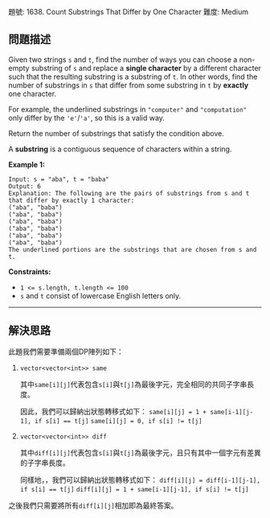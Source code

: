 題號: 1638. Count Substrings That Differ by One Character
難度: Medium

## 問題描述

Given two strings `s` and `t`, find the number of ways you can choose a non-empty substring of `s` and replace a **single character** by a different character such that the resulting substring is a substring of `t`. In other words, find the number of substrings in `s` that differ from some substring in `t` by **exactly** one character.

For example, the underlined substrings in `"computer"` and `"computation"` only differ by the `'e'`/`'a'`, so this is a valid way.

Return the number of substrings that satisfy the condition above.

A **substring** is a contiguous sequence of characters within a string.

**Example 1:**
```
Input: s = "aba", t = "baba"
Output: 6
Explanation: The following are the pairs of substrings from s and t that differ by exactly 1 character:
("aba", "baba")
("aba", "baba")
("aba", "baba")
("aba", "baba")
("aba", "baba")
("aba", "baba")
The underlined portions are the substrings that are chosen from s and t.
```
**Constraints:**

- `1 <= s.length, t.length <= 100`
- `s` and `t` consist of lowercase English letters only.

---
## 解決思路

此題我們需要準備兩個DP陣列如下：

1. `vector<vector<int>> same`

    其中`same[i][j]`代表包含`s[i]`與`t[j]`為最後字元，完全相同的共同子字串長度。

    因此，我們可以歸納出狀態轉移式如下：
    `same[i][j] = 1 + same[i-1][j-1], if s[i] == t[j]`
    `same[i][j] = 0, if s[i] != t[j]`
    
2. `vector<vector<int>> diff`

    其中`diff[i][j]`代表包含`s[i]`與`t[j]`為最後字元，且只有其中一個字元有差異的子字串長度。
    
    同樣地，，我們可以歸納出狀態轉移式如下：
    `diff[i][j] = diff[i-1][j-1], if s[i] == t[j]`
    `diff[i][j] = 1 + same[i-1][j-1], if s[i] != t[j]`
    
之後我們只需要將所有`diff[i][j]`相加即為最終答案。
